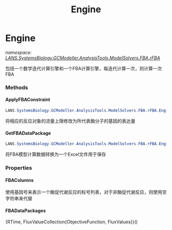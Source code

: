 ﻿---
title: Engine
---

# Engine
_namespace: [LANS.SystemsBiology.GCModeller.AnalysisTools.ModelSolvers.FBA.rFBA](N-LANS.SystemsBiology.GCModeller.AnalysisTools.ModelSolvers.FBA.rFBA.html)_

包括一个数学迭代计算引擎和一个FBA计算引擎，每迭代计算一次，则计算一次FBA



### Methods

#### ApplyFBAConstraint
```csharp
LANS.SystemsBiology.GCModeller.AnalysisTools.ModelSolvers.FBA.rFBA.Engine.ApplyFBAConstraint
```
将相应的反应对象的流量上限修改为所代表酶分子的基因的表达量

#### GetFBADataPackage
```csharp
LANS.SystemsBiology.GCModeller.AnalysisTools.ModelSolvers.FBA.rFBA.Engine.GetFBADataPackage
```
将FBA模型计算数据转换为一个Excel文件用于保存


### Properties

#### FBAColumns
使用基因号来表示一个酶促代谢反应的标号列表，对于非酶促代谢反应，则使用空字符串来代替
#### FBADataPackages
{RTime, FluxValueCollection{ObjectiveFunction, FluxValues}}()
